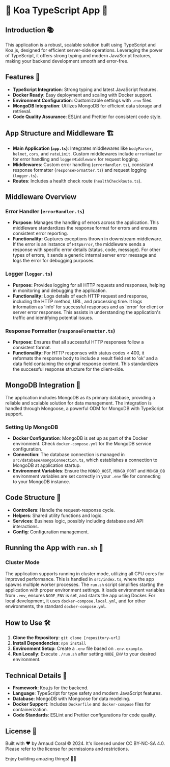 
# 🌟 Koa TypeScript App 🌟

## Introduction 📚
This application is a robust, scalable solution built using TypeScript and Koa.js, designed for efficient server-side operations. Leveraging the power of TypeScript, it offers strong typing and modern JavaScript features, making your backend development smooth and error-free.

## Features 🚀
- **TypeScript Integration**: Strong typing and latest JavaScript features.
- **Docker Ready**: Easy deployment and scaling with Docker support.
- **Environment Configuration**: Customizable settings with `.env` files.
- **MongoDB Integration**: Utilizes MongoDB for efficient data storage and retrieval.
- **Code Quality Assurance**: ESLint and Prettier for consistent code style.

## App Structure and Middleware 🏗️
- **Main Application (`app.ts`)**: Integrates middlewares like `bodyParser`, `helmet`, `cors`, and `rateLimit`. Custom middlewares include `errorHandler` for error handling and `loggerMiddleware` for request logging.
- **Middlewares**: Custom error handling (`errorHandler.ts`), consistant response formatter (`responseFormatter.ts`) and request logging (`logger.ts`).
- **Routes**: Includes a health check route (`healthCheckRoute.ts`).

## Middleware Overview

### Error Handler (`errorHandler.ts`)
- **Purpose:** Manages the handling of errors across the application. This middleware standardizes the response format for errors and ensures consistent error reporting.
- **Functionality:** Captures exceptions thrown in downstream middleware. If the error is an instance of `HttpError`, the middleware sends a response with specific error details (status, code, message). For other types of errors, it sends a generic internal server error message and logs the error for debugging purposes.

### Logger (`logger.ts`)
- **Purpose:** Provides logging for all HTTP requests and responses, helping in monitoring and debugging the application.
- **Functionality:** Logs details of each HTTP request and response, including the HTTP method, URL, and processing time. It logs information as 'info' for successful responses and as 'error' for client or server error responses. This assists in understanding the application's traffic and identifying potential issues.

### Response Formatter (`responseFormatter.ts`)
- **Purpose:** Ensures that all successful HTTP responses follow a consistent format.
- **Functionality:** For HTTP responses with status codes < 400, it reformats the response body to include a result field set to 'ok' and a data field containing the original response content. This standardizes the successful response structure for the client-side.

## MongoDB Integration 🍃
The application includes MongoDB as its primary database, providing a reliable and scalable solution for data management. The integration is handled through Mongoose, a powerful ODM for MongoDB with TypeScript support.

### Setting Up MongoDB
- **Docker Configuration**: MongoDB is set up as part of the Docker environment. Check `docker-compose.yml` for the MongoDB service configuration.
- **Connection**: The database connection is managed in `src/database/mongoConnection.ts`, which establishes a connection to MongoDB at application startup.
- **Environment Variables**: Ensure the `MONGO_HOST`, `MONGO_PORT` and `MONGO_DB` environment variables are set correctly in your `.env` file for connecting to your MongoDB instance.


## Code Structure 🧱
- **Controllers**: Handle the request-response cycle.
- **Helpers**: Shared utility functions and logic.
- **Services**: Business logic, possibly including database and API interactions.
- **Config**: Configuration management.

## Running the App with `run.sh` 🚀

### Cluster Mode
The application supports running in cluster mode, utilizing all CPU cores for improved performance. This is handled in `src/index.ts`, where the app spawns multiple worker processes.
The `run.sh` script simplifies starting the application with proper environment settings. It loads environment variables from `.env`, ensures `NODE_ENV` is set, and starts the app using Docker. For local development, it uses `docker-compose.local.yml`, and for other environments, the standard `docker-compose.yml`.

## How to Use 🛠️
1. **Clone the Repository**: `git clone [repository-url]`
2. **Install Dependencies**: `npm install`
3. **Environment Setup**: Create a `.env` file based on `.env.example`.
4. **Run Locally**: Execute `./run.sh` after setting `NODE_ENV` to your desired environment.

## Technical Details 🔧
- **Framework**: Koa.js for the backend.
- **Language**: TypeScript for type safety and modern JavaScript features.
- **Database**: MongoDB with Mongoose for data modeling.
- **Docker Support**: Includes `Dockerfile` and `docker-compose` files for containerization.
- **Code Standards**: ESLint and Prettier configurations for code quality.

## License 📜
Built with ❤️ by Arnaud Coral © 2024. It's licensed under CC BY-NC-SA 4.0. Please refer to the license for permissions and restrictions.

Enjoy building amazing things! 🌈✨
